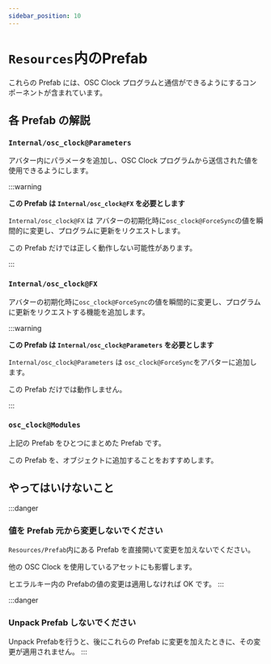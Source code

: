 ```yaml
---
sidebar_position: 10
---
```


# `Resources`内のPrefab

これらの Prefab には、OSC Clock プログラムと通信ができるようにするコンポーネントが含まれています。

## 各 Prefab の解説

### `Internal/osc_clock@Parameters`

アバター内にパラメータを追加し、OSC Clock プログラムから送信された値を使用できるようにします。

:::warning

**この Prefab は `Internal/osc_clock@FX` を必要とします**

`Internal/osc_clock@FX` は アバターの初期化時に`osc_clock@ForceSync`の値を瞬間的に変更し、プログラムに更新をリクエストします。

この Prefab だけでは正しく動作しない可能性があります。

:::

### `Internal/osc_clock@FX`

アバターの初期化時に`osc_clock@ForceSync`の値を瞬間的に変更し、プログラムに更新をリクエストする機能を追加します。

:::warning

**この Prefab は `Internal/osc_clock@Parameters` を必要とします**

`Internal/osc_clock@Parameters` は `osc_clock@ForceSync`をアバターに追加します。

この Prefab だけでは動作しません。

:::

### `osc_clock@Modules`

上記の Prefab をひとつにまとめた Prefab です。

この Prefab を、オブジェクトに追加することをおすすめします。

## やってはいけないこと

:::danger
### 値を Prefab 元から変更しないでください

`Resources/Prefab`内にある Prefab を直接開いて変更を加えないでください。

他の OSC Clock を使用しているアセットにも影響します。

ヒエラルキー内の Prefabの値の変更は適用しなければ OK です。
:::

:::danger
### Unpack Prefab しないでください

Unpack Prefabを行うと、後にこれらの Prefab に変更を加えたときに、その変更が適用されません。
:::


